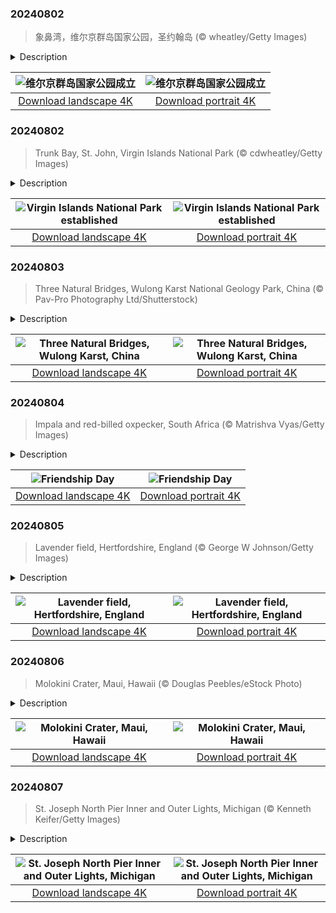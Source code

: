 

### 20240802

> 象鼻湾，维尔京群岛国家公园，圣约翰岛 (© wheatley/Getty Images)

<details>
<summary>Description</summary>

> 1956年，商人兼自然保护主义者劳伦斯·洛克菲勒看到了加勒比海美属维尔京群岛之一圣约翰岛的美景，并意识到必须保护它。时间快进到今天，我们正在庆祝维尔京群岛国家公园成立68周年。这座公园占地约60%的岛屿和5,650英亩的水下土地，是一个活生生的保护范例，这还要归功于洛克菲勒向美国政府捐赠了5,000多英亩的土地。即使在2017年飓风“厄玛”和“玛丽亚”造成破坏之后，公园仍然强势回归，仅2018年就接待了超过10万名游客。公园里有800多种植物，如野生罗望子和世纪树，140种鸟类，如绿颈鹑鸠和绿喉蜂鸟，以及大约50种珊瑚。在礁湾小径上，徒步旅行者可以看到古老的泰诺岩画和甘蔗种植园遗址，展示了该岛的殖民历史。从图中树干湾的水下浮潜小径到马霍湾满是海龟的水域，公园提供了各种各样的海洋冒险活动。
> 
> 
> 
> 

</details>

| ![维尔京群岛国家公园成立](https://cn.bing.com/th?id=OHR.TrunkBay_ZH-CN9268190655_UHD.jpg&pid=hp&w=400&h=224&rs=1&c=4) | ![维尔京群岛国家公园成立](https://cn.bing.com/th?id=OHR.TrunkBay_ZH-CN9268190655_1080x1920.jpg&pid=hp&w=155&h=315&rs=1&c=4) |
|:---------:|:---------:|
| [Download landscape 4K](https://cn.bing.com/th?id=OHR.TrunkBay_ZH-CN9268190655_UHD.jpg) | [Download portrait 4K](https://cn.bing.com/th?id=OHR.TrunkBay_ZH-CN9268190655_1080x1920.jpg) |

### 20240802

> Trunk Bay, St. John, Virgin Islands National Park (© cdwheatley/Getty Images)

<details>
<summary>Description</summary>

> In 1956, businessman and conservationist Laurance Rockefeller saw the beauty of St. John, one of the US Virgin Islands in the Caribbean, and knew it had to be preserved. He donated more than 5,000 acres of land to the National Park Service, and today we're marking the 68th anniversary of Virgin Islands National Park. Covering about 60% of St. John and 5,650 acres of submerged lands, the park boasts stunning white-sand beaches, coral reefs, and historic sites.
> 
> On the Reef Bay Trail, hikers can see ancient Taino petroglyphs and old sugar plantation ruins, showcasing the island's colonial past. From an underwater snorkeling trail in Trunk Bay, pictured here, to Maho Bay's turtle-filled waters, the park offers a diverse array of marine adventures.
> 
> 

</details>

| ![Virgin Islands National Park established](https://cn.bing.com/th?id=OHR.TrunkBay_EN-US6585719799_UHD.jpg&pid=hp&w=400&h=224&rs=1&c=4) | ![Virgin Islands National Park established](https://cn.bing.com/th?id=OHR.TrunkBay_EN-US6585719799_1080x1920.jpg&pid=hp&w=155&h=315&rs=1&c=4) |
|:---------:|:---------:|
| [Download landscape 4K](https://cn.bing.com/th?id=OHR.TrunkBay_EN-US6585719799_UHD.jpg) | [Download portrait 4K](https://cn.bing.com/th?id=OHR.TrunkBay_EN-US6585719799_1080x1920.jpg) |

### 20240803

> Three Natural Bridges, Wulong Karst National Geology Park, China (© Pav-Pro Photography Ltd/Shutterstock)

<details>
<summary>Description</summary>

> Carved by nature over centuries, the Three Natural Bridges tower over a deep gorge in Wulong Karst. This part of China is known for its karst landscape, which includes towering arches, extensive caves, and other rock formations. These limestone bridges are named after three dragons: Tianlong (Sky Dragon), Heilong (Black Dragon), and Qinglong (Azure Dragon), which is the tallest at 922 feet. Visitors can explore the mossy gorge beneath and the wider Wulong Karst National Geology Park, including the 9,337-foot Furong Cave with its huge limestone stalactites. Standing beneath these magnificent natural bridges, you can't help but be humbled by the sheer power of time and nature.
> 
> 
> 
> 

</details>

| ![Three Natural Bridges, Wulong Karst, China](https://cn.bing.com/th?id=OHR.WulongKarst_EN-US6752358338_UHD.jpg&pid=hp&w=400&h=224&rs=1&c=4) | ![Three Natural Bridges, Wulong Karst, China](https://cn.bing.com/th?id=OHR.WulongKarst_EN-US6752358338_1080x1920.jpg&pid=hp&w=155&h=315&rs=1&c=4) |
|:---------:|:---------:|
| [Download landscape 4K](https://cn.bing.com/th?id=OHR.WulongKarst_EN-US6752358338_UHD.jpg) | [Download portrait 4K](https://cn.bing.com/th?id=OHR.WulongKarst_EN-US6752358338_1080x1920.jpg) |

### 20240804

> Impala and red-billed oxpecker, South Africa (© Matrishva Vyas/Getty Images)

<details>
<summary>Description</summary>

> Friendship comes in all shapes and sizes. This impala and the red-billed oxpecker, pictured in South Africa, both get something out of buddying up. The oxpecker gets food by eating ticks from the impala's skin, while the impala gets to stay clean.
> 
> From exchanging friendship bracelets to sharing social media posts and messages, Americans have come up with their own special traditions to appreciate their pals. And this is a good day to reflect on the many ways friendship impacts our lives. The first Sunday of August is Friendship Day. So, let's learn from our homepage duo and reach out to our friends, to catch up on each other's lives or to simply say, 'I appreciate you.'
> 
> 

</details>

| ![Friendship Day](https://cn.bing.com/th?id=OHR.ImpalaOxpecker_EN-US6835989068_UHD.jpg&pid=hp&w=400&h=224&rs=1&c=4) | ![Friendship Day](https://cn.bing.com/th?id=OHR.ImpalaOxpecker_EN-US6835989068_1080x1920.jpg&pid=hp&w=155&h=315&rs=1&c=4) |
|:---------:|:---------:|
| [Download landscape 4K](https://cn.bing.com/th?id=OHR.ImpalaOxpecker_EN-US6835989068_UHD.jpg) | [Download portrait 4K](https://cn.bing.com/th?id=OHR.ImpalaOxpecker_EN-US6835989068_1080x1920.jpg) |

### 20240805

> Lavender field, Hertfordshire, England (© George W Johnson/Getty Images)

<details>
<summary>Description</summary>

> This lavender landscape stretching over fields in the English county of Hertfordshire is the quintessential summer scene. A member of the mint family, lavender has been popular through various civilizations. It was used by the Egyptians for mummification; traces of lavender were discovered in the tomb of Tutankhamun. It was also treasured by the Romans for its healing and cleansing properties.
> 
> Lavender is planted during the spring season, reaching its peak bloom in July. It doesn't just look good, it smells great too, and the scent is said to help people relax. The fragrant oil is a staple in wellness practices, including aromatherapy, where it's used for stress relief, and is a valued ingredient in the perfume industry. This plant is also used in the kitchen, adding a floral touch to dishes and drinks. So, next time you feel stressed let a few drops of lavender essential oil calm you down.
> 
> 

</details>

| ![Lavender field, Hertfordshire, England](https://cn.bing.com/th?id=OHR.HertfordshireLavender_EN-US6911884438_UHD.jpg&pid=hp&w=400&h=224&rs=1&c=4) | ![Lavender field, Hertfordshire, England](https://cn.bing.com/th?id=OHR.HertfordshireLavender_EN-US6911884438_1080x1920.jpg&pid=hp&w=155&h=315&rs=1&c=4) |
|:---------:|:---------:|
| [Download landscape 4K](https://cn.bing.com/th?id=OHR.HertfordshireLavender_EN-US6911884438_UHD.jpg) | [Download portrait 4K](https://cn.bing.com/th?id=OHR.HertfordshireLavender_EN-US6911884438_1080x1920.jpg) |

### 20240806

> Molokini Crater, Maui, Hawaii (© Douglas Peebles/eStock Photo)

<details>
<summary>Description</summary>

> Today we're at Molokini Crater. This pleasant crescent in the Pacific Ocean lies in the 'Alalākeiki Channel between the Hawaiian islands of Maui and Kaho'olawe. The islet is all that remains of a volcano that erupted about 230,000 years ago. According to Hawaiian mythology, Pele the fire goddess was in love with a man named Mo'o. The trouble was that Mo'o was in love with another woman. Pele's revenge was typically violent: She cut her rival in two, her body becoming Molokini, while her head became Pu'u Olai, a cinder cone on Maui.
> 
> Molokini Crater these days is a prime scuba and snorkeling destination; the islet's crescent shape protects divers from waves and currents, allowing them to enjoy the reef. This habitat is home to at least 250 species of fish, including black triggerfish and parrotfish, as well as 38 species of hard coral, and some 100 species of algae. So, come on in, the water's lovely. Just be sure not to anger Pele.
> 
> 

</details>

| ![Molokini Crater, Maui, Hawaii](https://cn.bing.com/th?id=OHR.MolokiniHawaii_EN-US7128254175_UHD.jpg&pid=hp&w=400&h=224&rs=1&c=4) | ![Molokini Crater, Maui, Hawaii](https://cn.bing.com/th?id=OHR.MolokiniHawaii_EN-US7128254175_1080x1920.jpg&pid=hp&w=155&h=315&rs=1&c=4) |
|:---------:|:---------:|
| [Download landscape 4K](https://cn.bing.com/th?id=OHR.MolokiniHawaii_EN-US7128254175_UHD.jpg) | [Download portrait 4K](https://cn.bing.com/th?id=OHR.MolokiniHawaii_EN-US7128254175_1080x1920.jpg) |

### 20240807

> St. Joseph North Pier Inner and Outer Lights, Michigan (© Kenneth Keifer/Getty Images)

<details>
<summary>Description</summary>

> Amid dusky hues, lighthouses mark where a Great Lake meets a river. Two piers were built on Lake Michigan, one either side of the mouth of the St. Joseph River to help protect ships sailing upstream. In the early 20th century, a lighthouse was built at the end of each pier; the St. Joseph North Pier Inner and Outer Lights, pictured here.
> 
> Congress designated August 7 as National Lighthouse Day in 1989 to commemorate the 200th anniversary of the Lighthouse Act and to celebrate these iconic structures. Lighthouses not only mark hazards, and safe entries to harbors; these striking buildings also add a touch of romance to coastal scenes and shine a light onto our maritime history.
> 
> 

</details>

| ![St. Joseph North Pier Inner and Outer Lights, Michigan](https://cn.bing.com/th?id=OHR.MichiganLighthouse_EN-US2082743301_UHD.jpg&pid=hp&w=400&h=224&rs=1&c=4) | ![St. Joseph North Pier Inner and Outer Lights, Michigan](https://cn.bing.com/th?id=OHR.MichiganLighthouse_EN-US2082743301_1080x1920.jpg&pid=hp&w=155&h=315&rs=1&c=4) |
|:---------:|:---------:|
| [Download landscape 4K](https://cn.bing.com/th?id=OHR.MichiganLighthouse_EN-US2082743301_UHD.jpg) | [Download portrait 4K](https://cn.bing.com/th?id=OHR.MichiganLighthouse_EN-US2082743301_1080x1920.jpg) |